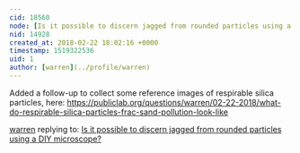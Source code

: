```yaml
---
cid: 18560
node: [Is it possible to discern jagged from rounded particles using a DIY microscope? ](../notes/gretchengehrke/09-21-2017/is-it-possible-to-discern-jagged-from-rounded-particles-using-a-diy-microscope)
nid: 14928
created_at: 2018-02-22 18:02:16 +0000
timestamp: 1519322536
uid: 1
author: [warren](../profile/warren)
---
```


Added a follow-up to collect some reference images of respirable silica particles, here: https://publiclab.org/questions/warren/02-22-2018/what-do-respirable-silica-particles-frac-sand-pollution-look-like

[warren](../profile/warren) replying to: [Is it possible to discern jagged from rounded particles using a DIY microscope? ](../notes/gretchengehrke/09-21-2017/is-it-possible-to-discern-jagged-from-rounded-particles-using-a-diy-microscope)

